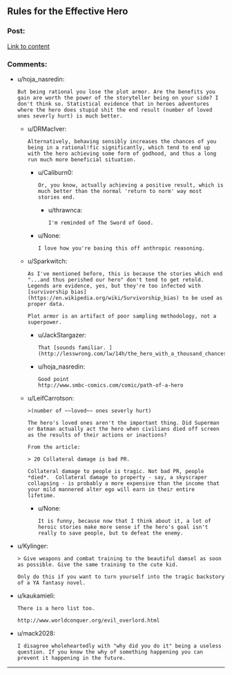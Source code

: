 ## Rules for the Effective Hero

### Post:

[Link to content](https://projectdxm.wordpress.com/2017/02/23/rules-for-the-effective-hero/)

### Comments:

- u/hoja_nasredin:
  ```
  But being rational you lose the plot armor. Are the benefits you gain are worth the power of the storyteller being on your side? I don't think so. Statistical evidence that in heroes adventures where the hero does stupid shit the end result (number of loved ones severly hurt) is much better.
  ```

  - u/DRMacIver:
    ```
    Alternatively, behaving sensibly increases the chances of you being in a rational!fic significantly, which tend to end up with the hero achieving some form of godhood, and thus a long run much more beneficial situation.
    ```

    - u/Caliburn0:
      ```
      Or, you know, actually achieving a positive result, which is much better than the normal 'return to norm' way most stories end.
      ```

      - u/thrawnca:
        ```
        I'm reminded of The Sword of Good.
        ```

    - u/None:
      ```
      I love how you're basing this off anthropic reasoning.
      ```

  - u/Sparkwitch:
    ```
    As I've mentioned before, this is because the stories which end "...and thus perished our hero" don't tend to get retold. Legends are evidence, yes, but they're too infected with [survivorship bias](https://en.wikipedia.org/wiki/Survivorship_bias) to be used as proper data.

    Plot armor is an artifact of poor sampling methodology, not a superpower.
    ```

    - u/JackStargazer:
      ```
      That [sounds familiar. ](http://lesswrong.com/lw/14h/the_hero_with_a_thousand_chances/)
      ```

    - u/hoja_nasredin:
      ```
      Good point
      http://www.smbc-comics.com/comic/path-of-a-hero
      ```

  - u/LeifCarrotson:
    ```
    >(number of ~~loved~~ ones severly hurt)

    The hero's loved ones aren't the important thing. Did Superman or Batman actually act the hero when civilians died off screen as the results of their actions or inactions? 

    From the article:

    > 20 Collateral damage is bad PR.

    Collateral damage to people is tragic. Not bad PR, people *died*.  Collateral damage to property - say, a skyscraper collapsing - is probably a more expensive than the income that your mild mannered alter ego will earn in their entire lifetime.
    ```

    - u/None:
      ```
      It is funny, because now that I think about it, a lot of heroic stories make more sense if the hero's goal isn't really to save people, but to defeat the enemy.
      ```

- u/Kylinger:
  ```
  > Give weapons and combat training to the beautiful damsel as soon as possible. Give the same training to the cute kid.

  Only do this if you want to turn yourself into the tragic backstory of a YA fantasy novel.
  ```

- u/kaukamieli:
  ```
  There is a hero list too.

  http://www.worldconquer.org/evil_overlord.html
  ```

- u/mack2028:
  ```
  I disagree wholeheartedly with "why did you do it" being a useless question. If you know the why of something happening you can prevent it happening in the future.
  ```

---

